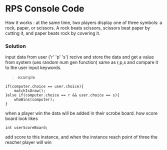 # RPS Console Code
 How it works : at the same time, two players display one of three symbols: a rock, paper, or scissors. A rock beats scissors, scissors beat paper by cutting it, and paper beats rock by covering it.

### Solution

input data from user ('r' 'p' 's')
recive and store the data
and get a value from system (ues random num gen function)
same as r,p,s
and compare it to the user input keywords.

> example

```
if(computer.choice == user.choice){
    matchIsDraw();
}else if(computer.choice == r && user.choice == s){
    whoWins(computer);
}
```
when a player win the data will be added in their scrobe board.
how score board look likes

```
int userScoreBoard;
```
add score to this instance, and when the instance reach point of three the reacher player will win


